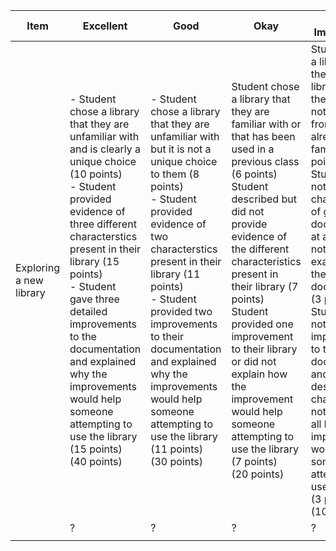 Item | Excellent | Good | Okay  | Needs Improvement |
|------|------|------|--------|---------|
|Exploring a new library| - Student chose a library that they are unfamiliar with and is clearly a unique choice (10 points) <br/>  - Student provided evidence of three different characterstics present in their library (15 points) <br/> - Student gave three detailed improvements to the documentation and explained why the improvements would help someone attempting to use the library (15 points) <br/> (40 points)| - Student chose a library that they are unfamiliar with but it is not a unique choice to them (8 points) <br /> - Student provided evidence of two characterstics present in their library (11 points) <br /> - Student provided two improvements to their documentation and explained why the improvements would help someone attempting to use the library (11 points) <br/> (30 points)| Student chose a library that they are familiar with or that has been used in a previous class (6 points) <br /> Student described but did not provide evidence of the different characteristics present in their library (7 points) <br /> Student provided one improvement to their library or did not explain how the improvement would help someone attempting to use the library (7 points) <br/> (20 points)  | Student chose a library from the list of libraries that they should not choose from and were already familiar with (4 points) <br /> Student did not reference characteristics of good documentation at all and did not link examples in their library's documentation (3 points) <br /> Student did not show improvements to the documentation and just described changes, did not describe at all how the improvement would help someone attempting to use the library   (3 points) <br/> (10 points)   |
|| ?    | ?    | ?      | ?       |
||      |      |        |         |